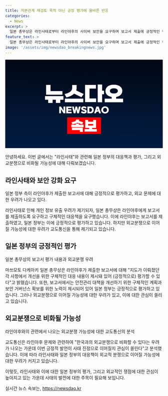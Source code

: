 ```yaml
---
title: 자본관계 재검토 목적 아닌 긍정 평가에 올바른 반응
categories:
  - News
excerpt: >
  일본 총무상은 라인사태로부터 라인야후의 사이버 보안을 요구하며 보고서 제출에 긍정적인 평가를 내렸다. 네이버로부터 경영권을 빼앗으려는 논란에 대해 외교문제를 의식한 발언으로 해석되며, 교도통신은 외교분쟁 비화 우려를 분석했다. 총무상은 구체적 대응 내용이 제시돼 있다며 보고서를 긍정적으로 평가하고, 네이버와의 자본관계 재검토가 목적이 아니라고 설명했다. 라인야후와의 보안 거버넌스 문제 해결을 위해 노력 중이라고 강조하며, 일본 정부의 이 문제에 대한 관심과 대응이 계속될 것으로 보인다.
feature_text: >
  일본 총무상은 라인사태로부터 라인야후의 사이버 보안을 요구하며 보고서 제출에 긍정적인 평가를 내렸다. 네이버로부터 경영권을 빼앗으려는 논란에 대해 외교문제를 의식한 발언으로 해석되며, 교도통신은 외교분쟁 비화 우려를 분석했다. 총무상은 구체적 대응 내용이 제시돼 있다며 보고서를 긍정적으로 평가하고, 네이버와의 자본관계 재검토가 목적이 아니라고 설명했다. 라인야후와의 보안 거버넌스 문제 해결을 위해 노력 중이라고 강조하며, 일본 정부의 이 문제에 대한 관심과 대응이 계속될 것으로 보인다.
image: '/assets/img/newsdao_breakingnews.jpg'
---
```


<p><img src="/assets/img/newsdao_breakingnews.jpg" alt="cryptoinkorea 속보" /></p>

<p>안녕하세요. 이번 글에서는 "라인사태"와 관련해 일본 정부의 대응책과 평가, 그리고 외교분쟁으로 비화될 가능성에 대해 다뤄보겠습니다.</p>

<h2 data-ke-size="size26">라인사태와 보안 강화 요구</h2>

<p data-ke-size="size16">일본 정부 측이 라인야후가 제출한 보고서에 대해 긍정적으로 평가하고, 외교 문제에 대한 우려가 나오고 있다.</p>

<p>라인사태로 인해 개인 정보 유출 우려가 제기되자, 일본 총무상은 라인야후에게 보고서를 제출하도록 요구하고 구체적인 대응책을 요구했습니다. 이에 라인야후는 보고서를 제출하였고, 일본 정부는 이에 긍정적으로 평가하고 있습니다. 하지만 외교분쟁으로 이어질 가능성에 대한 우려가 교도통신을 통해 제기되고 있습니다.</p>

<h2 data-ke-size="size26">일본 정부의 긍정적인 평가</h2>

<p data-ke-size="size16">일본 총무상의 보고서 평가 내용과 외교분쟁 우려</p>

<p>마쓰모토 다케아키 일본 총무상은 라인야후가 제출한 보고서에 대해 "지도가 이뤄졌던 각 사항에서 개선을 위한 구체적인 대응 내용이 제시돼 있어 (긍정적으로) 평가할 수 있다"고 밝혔습니다. 또한, 보고서에서는 안전관리 대책을 개선하기 위한 구체적인 계획과 보안 거버넌스 확보를 위한 노력이 제시되어 있어 일본 정부는 긍정적으로 평가하고 있습니다. 그러나 외교분쟁으로 이어질 가능성에 대한 우려가 있고, 이에 대한 관심이 쏠리고 있습니다.</p>

<h2 data-ke-size="size26">외교분쟁으로 비화될 가능성</h2>

<p data-ke-size="size16">라인야후와의 관련에서 나오는 외교분쟁 가능성에 대한 교도통신의 분석</p>

<p>교도통신은 라인야후 문제와 관련하여 "한국과의 외교분쟁으로 비화할 수 있다는 우려가 나오는 가운데 이번 긍정적 발언이 사태 진정으로 이어질지 관심이 쏠린다"고 분석했습니다. 이에 따라 라인사태와 일본 정부의 대응책이 외교적 분쟁으로 이어질 가능성에 대한 우려가 커지고 있습니다.</p>

<p>이렇듯, 라인사태와 이에 대한 일본 정부의 평가, 그리고 외교적인 쟁점에 대한 관심이 높아지고 있는 가운데 사태의 발전에 대한 주목이 필요해 보입니다.</p>
실시간 뉴스 속보는, <a href="https://newsdao.kr" rel="dofollow">https://newsdao.kr</a>


